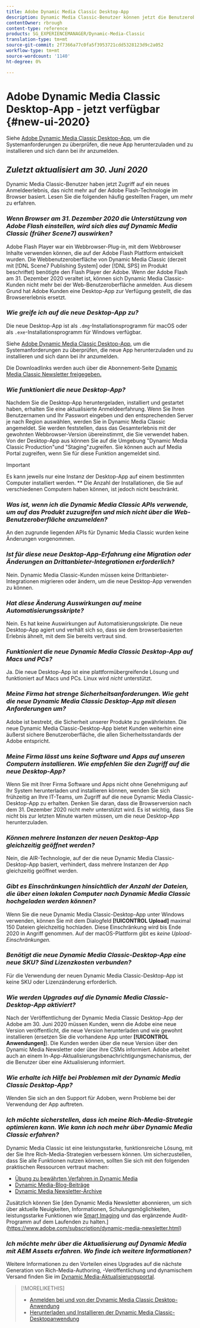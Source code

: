 ```yaml
---
title: Adobe Dynamic Media Classic Desktop-App
description: Dynamic Media Classic-Benutzer können jetzt die Benutzeroberfläche vollständig aktualisieren. Das Erlebnis bietet eine aktualisierte Anmeldung mit Links zu wertvollen Ressourcen. Außerdem ist dieses Update nicht mehr auf die Adobe Flash-Technologie im Browser angewiesen.
contentOwner: rbrough
content-type: reference
products: SG_EXPERIENCEMANAGER/Dynamic-Media-Classic
translation-type: tm+mt
source-git-commit: 2f7366a77c0fa5f3953721cdd5328123d9c2a052
workflow-type: tm+mt
source-wordcount: '1140'
ht-degree: 0%

---
```



# Adobe Dynamic Media Classic Desktop-App - jetzt verfügbar {#new-ui-2020}

Siehe [Adobe Dynamic Media Classic Desktop-App](/help/dynamic-media-classic-desktop-app.md), um die Systemanforderungen zu überprüfen, die neue App herunterzuladen und zu installieren und sich dann bei ihr anzumelden.

## _Zuletzt aktualisiert am 30. Juni 2020_

Dynamic Media Classic-Benutzer haben jetzt Zugriff auf ein neues Anmeldeerlebnis, das nicht mehr auf der Adobe Flash-Technologie im Browser basiert. Lesen Sie die folgenden häufig gestellten Fragen, um mehr zu erfahren.

### **_Wenn Browser am 31. Dezember 2020 die Unterstützung von Adobe Flash einstellen, wird sich dies auf Dynamic Media Classic (früher Scene7) auswirken?_**

Adobe Flash Player war ein Webbrowser-Plug-in, mit dem Webbrowser Inhalte verwenden können, die auf der Adobe Flash Plattform entwickelt wurden. Die Webbenutzeroberfläche von Dynamic Media Classic (derzeit mit [!DNL Scene7 Publishing System] oder [!DNL SPS] im Produkt beschriftet) benötigte den Flash Player der Adobe. Wenn der Adobe Flash am 31. Dezember 2020 veraltet ist, können sich Dynamic Media Classic-Kunden nicht mehr bei der Web-Benutzeroberfläche anmelden. Aus diesem Grund hat Adobe Kunden eine Desktop-App zur Verfügung gestellt, die das Browsererlebnis ersetzt.

### **_Wie greife ich auf die neue Desktop-App zu?_**

Die neue Desktop-App ist als `.dmg`-Installationsprogramm für macOS oder als `.exe`-Installationsprogramm für Windows verfügbar.

Siehe [Adobe Dynamic Media Classic Desktop-App](/help/dynamic-media-classic-desktop-app.md), um die Systemanforderungen zu überprüfen, die neue App herunterzuladen und zu installieren und sich dann bei ihr anzumelden.

Die Downloadlinks werden auch über die Abonnement-Seite [Dynamic Media Classic Newsletter freigegeben.](https://www.adobe.com/subscription/dynamic-media-newsletter.html)

### **_Wie funktioniert die neue Desktop-App?_**

Nachdem Sie die Desktop-App heruntergeladen, installiert und gestartet haben, erhalten Sie eine aktualisierte Anmeldeerfahrung. Wenn Sie Ihren Benutzernamen und Ihr Passwort eingeben und den entsprechenden Server je nach Region auswählen, werden Sie in Dynamic Media Classic angemeldet. Sie werden feststellen, dass das Gesamterlebnis mit der gewohnten Webbrowser-Version übereinstimmt, die Sie verwendet haben. Von der Desktop-App aus können Sie auf die Umgebung &quot;Dynamic Media Classic Production&quot;und &quot;Staging&quot;zugreifen. Sie können auch auf Media Portal zugreifen, wenn Sie für diese Funktion angemeldet sind.

>[!IMPORTANT]
>
>Es kann jeweils nur eine Instanz der Desktop-App auf einem bestimmten Computer installiert werden. ** Die Anzahl der Installationen, die Sie auf verschiedenen Computern haben können, ist jedoch nicht beschränkt.

### **_Was ist, wenn ich die Dynamic Media Classic APIs verwende, um auf das Produkt zuzugreifen und mich nicht über die Web-Benutzeroberfläche anzumelden?_**

An den zugrunde liegenden APIs für Dynamic Media Classic wurden keine Änderungen vorgenommen.

### **_Ist für diese neue Desktop-App-Erfahrung eine Migration oder Änderungen an Drittanbieter-Integrationen erforderlich?_**

Nein. Dynamic Media Classic-Kunden müssen keine Drittanbieter-Integrationen migrieren oder ändern, um die neue Desktop-App verwenden zu können.

### **_Hat diese Änderung Auswirkungen auf meine Automatisierungsskripte?_**

Nein. Es hat keine Auswirkungen auf Automatisierungsskripte. Die neue Desktop-App agiert und verhält sich so, dass sie dem browserbasierten Erlebnis ähnelt, mit dem Sie bereits vertraut sind.

### **_Funktioniert die neue Dynamic Media Classic Desktop-App auf Macs und PCs?_**

Ja. Die neue Desktop-App ist eine plattformübergreifende Lösung und funktioniert auf Macs und PCs. Linux wird *nicht* unterstützt.

### **_Meine Firma hat strenge Sicherheitsanforderungen. Wie geht die neue Dynamic Media Classic Desktop-App mit diesen Anforderungen um?_**

Adobe ist bestrebt, die Sicherheit unserer Produkte zu gewährleisten. Die neue Dynamic Media Classic-Desktop-App bietet Kunden weiterhin eine äußerst sichere Benutzeroberfläche, die allen Sicherheitsstandards der Adobe entspricht.

### **_Meine Firma lässt uns keine Software und Apps auf unseren Computern installieren. Wie empfehlen Sie den Zugriff auf die neue Desktop-App?_**

Wenn Sie mit Ihrer Firma Software und Apps nicht ohne Genehmigung auf Ihr System herunterladen und installieren können, wenden Sie sich frühzeitig an Ihre IT-Teams, um Zugriff auf die neue Dynamic Media Classic-Desktop-App zu erhalten. Denken Sie daran, dass die Browserversion nach dem 31. Dezember 2020 nicht mehr unterstützt wird. Es ist wichtig, dass Sie nicht bis zur letzten Minute warten müssen, um die neue Desktop-App herunterzuladen.

### **_Können mehrere Instanzen der neuen Desktop-App gleichzeitig geöffnet werden?_**

Nein, die AIR-Technologie, auf der die neue Dynamic Media Classic-Desktop-App basiert, verhindert, dass mehrere Instanzen der App gleichzeitig geöffnet werden.

### **_Gibt es Einschränkungen hinsichtlich der Anzahl der Dateien, die über einen lokalen Computer nach Dynamic Media Classic hochgeladen werden können?_**

Wenn Sie die neue Dynamic Media Classic-Desktop-App unter Windows verwenden, können Sie mit dem Dialogfeld **[!UICONTROL Upload]** maximal 150 Dateien gleichzeitig hochladen. Diese Einschränkung wird bis Ende 2020 in Angriff genommen. Auf der macOS-Plattform gibt es *keine Upload-Einschränkungen.*

### **_Benötigt die neue Dynamic Media Classic-Desktop-App eine neue SKU? Sind Lizenzkosten verbunden?_**

Für die Verwendung der neuen Dynamic Media Classic-Desktop-App ist keine SKU oder Lizenzänderung erforderlich.

### **_Wie werden Upgrades auf die Dynamic Media Classic-Desktop-App aktiviert?_**

Nach der Veröffentlichung der Dynamic Media Classic Desktop-App der Adobe am 30. Juni 2020 müssen Kunden, wenn die Adobe eine neue Version veröffentlicht, die neue Version herunterladen und wie gewohnt installieren (ersetzen Sie die vorhandene App unter **[!UICONTROL Anwendungen]**). Die Kunden werden über die neue Version über den Dynamic Media Newsletter oder über ihre CSMs informiert. Adobe arbeitet auch an einem In-App-Aktualisierungsbenachrichtigungsmechanismus, der die Benutzer über eine Aktualisierung informiert.

### **_Wie erhalte ich Hilfe bei Problemen mit der Dynamic Media Classic Desktop-App?_**

Wenden Sie sich an den Support für Adoben, wenn Probleme bei der Verwendung der App auftreten.

### **_Ich möchte sicherstellen, dass ich meine Rich-Media-Strategie optimieren kann. Wie kann ich noch mehr über Dynamic Media Classic erfahren?_**

Dynamic Media Classic ist eine leistungsstarke, funktionsreiche Lösung, mit der Sie Ihre Rich-Media-Strategien verbessern können. Um sicherzustellen, dass Sie alle Funktionen nutzen können, sollten Sie sich mit den folgenden praktischen Ressourcen vertraut machen:

* [Übung zu bewährten Verfahren in Dynamic Media](https://experienceleague.adobe.com/docs/experience-manager-learn/dynamic-media-classic-tutorial/overview.html)
* [Dynamic Media-Blog-Beiträge](https://theblog.adobe.com/tag/dynamic-media/)
* [Dynamic Media Newsletter-Archive](https://experienceleague.adobe.com/docs/dynamic-media-classic/using/dynamic-media-newsletter.html)

Zusätzlich können Sie [den Dynamic Media Newsletter abonnieren, um sich über aktuelle Neuigkeiten, Informationen, Schulungsmöglichkeiten, leistungsstarke Funktionen wie [Smart Imaging](https://experienceleague.adobe.com/docs/experience-manager-65/assets/dynamic/imaging-faq.html#dynamic) und das ergänzende Audit-Programm auf dem Laufenden zu halten.](https://www.adobe.com/subscription/dynamic-media-newsletter.html)

### **_Ich möchte mehr über die Aktualisierung auf Dynamic Media mit AEM Assets erfahren. Wo finde ich weitere Informationen?_**

Weitere Informationen zu den Vorteilen eines Upgrades auf die nächste Generation von Rich-Media-Authoring, -Veröffentlichung und dynamischem Versand finden Sie im [Dynamic Media-Aktualisierungsportal](http://exploreadobe.com/dynamic-media-upgrade/).

>[!MORELIKETHIS]
>
>* [Anmelden bei und von der Dynamic Media Classic Desktop-Anwendung](/help/signing-out.md)
>* [Herunterladen und Installieren der Dynamic Media Classic-Desktopanwendung](/help/dynamic-media-classic-desktop-app.md)



<!-- SAVE - OLD LINK TO BEST PRACTICES GUIDE IN PDF https://www.adobe.com/content/dam/www/us/en/marketing/experience-manager-assets/dynamic-media/adobe-dynamic-media-classic-best-practices-guide.pdf -->

